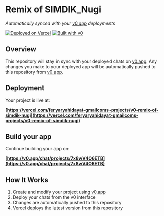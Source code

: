 # Remix of SIMDIK_Nugi

*Automatically synced with your [v0.app](https://v0.app) deployments*

[![Deployed on Vercel](https://img.shields.io/badge/Deployed%20on-Vercel-black?style=for-the-badge&logo=vercel)](https://vercel.com/feryaryahidayat-gmailcoms-projects/v0-remix-of-simdik-nugi)
[![Built with v0](https://img.shields.io/badge/Built%20with-v0.app-black?style=for-the-badge)](https://v0.app/chat/projects/7x8wV4O6ETB)

## Overview

This repository will stay in sync with your deployed chats on [v0.app](https://v0.app).
Any changes you make to your deployed app will be automatically pushed to this repository from [v0.app](https://v0.app).

## Deployment

Your project is live at:

**[https://vercel.com/feryaryahidayat-gmailcoms-projects/v0-remix-of-simdik-nugi](https://vercel.com/feryaryahidayat-gmailcoms-projects/v0-remix-of-simdik-nugi)**

## Build your app

Continue building your app on:

**[https://v0.app/chat/projects/7x8wV4O6ETB](https://v0.app/chat/projects/7x8wV4O6ETB)**

## How It Works

1. Create and modify your project using [v0.app](https://v0.app)
2. Deploy your chats from the v0 interface
3. Changes are automatically pushed to this repository
4. Vercel deploys the latest version from this repository
